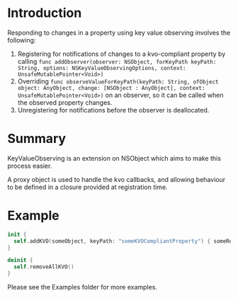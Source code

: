 # Introduction

Responding to changes in a property using key value observing involves the following:

1. Registering for notifications of changes to a kvo-compliant property by calling 
`func addObserver(observer: NSObject, forKeyPath keyPath: String, options: NSKeyValueObservingOptions, context: UnsafeMutablePointer<Void>)`
2. Overriding `func observeValueForKeyPath(keyPath: String, ofObject object: AnyObject, change: [NSObject : AnyObject], context: UnsafeMutablePointer<Void>)` on an observer, so it can be called when the observed property changes.
3. Unregistering for notifications before the observer is deallocated.

# Summary

KeyValueObserving is an extension on NSObject which aims to make this process easier. 

A proxy object is used to handle the kvo callbacks, and allowing behaviour to 
be defined in a closure provided at registration time.

# Example

```Swift
init { 
  self.addKVO(someObject, keyPath: "someKVOCompliantProperty") { someResponse() } 
}

deinit { 
  self.removeAllKVO() 
}
```

Please see the Examples folder for more examples.

